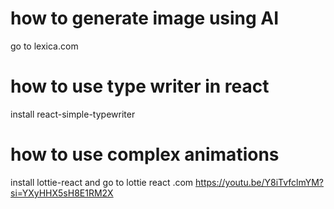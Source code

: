 # how to generate image using AI
go to lexica.com

# how to use type writer in react
install react-simple-typewriter

# how to use complex animations
install lottie-react and go to lottie react .com
https://youtu.be/Y8iTvfclmYM?si=YXyHHX5sH8E1RM2X